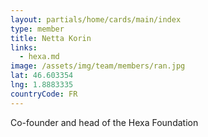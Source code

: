 ```yaml
---
layout: partials/home/cards/main/index
type: member
title: Netta Korin
links:
  - hexa.md
image: /assets/img/team/members/ran.jpg
lat: 46.603354
lng: 1.8883335
countryCode: FR
---
```


Co-founder and head of the Hexa Foundation
